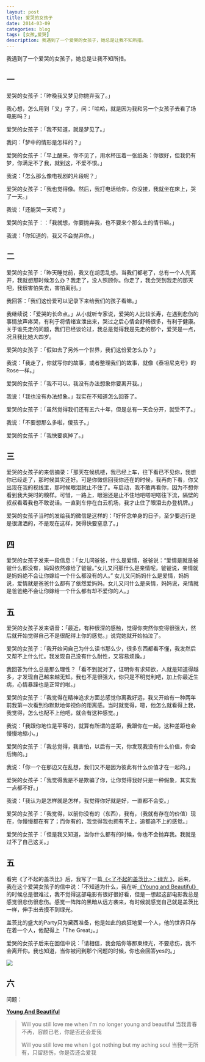 ```yaml
---
layout: post
title: 爱哭的女孩子
date: 2014-03-09
categories: blog
tags: [女孩,爱哭]
description: 我遇到了一个爱哭的女孩子，她总是让我不知所措。
---
```


我遇到了一个爱哭的女孩子，她总是让我不知所措。


## 一
爱哭的女孩子：「昨晚我又梦见你抛弃我了。」

我心想，怎么用到「又」字了，问：「哈哈，就是因为我和另一个女孩子去看了场电影吗？」

爱哭的女孩子：「我不知道，就是梦见了。」

我问：「梦中的情形是怎样的？」

爱哭的女孩子：「早上醒来，你不见了，用水杯压着一张纸条：你很好，但我仍有梦，你满足不了我，就到这，不爱不恨。」

我说：「怎么那么像电视剧的片段呢？」

爱哭的女孩子：「我也觉得像。然后，我打电话给你，你没接，我就坐在床上，哭了一天。」

我说：「还能哭一天呢？」

爱哭的女孩子：：「我就想，你要抛弃我，也不要来个那么土的情节嘛。」

我说：「你知道的，我又不会抛弃你。」

## 二
爱哭的女孩子：「昨天睡觉前，我又在胡思乱想。当我们都老了，总有一个人先离开，我就想那时候怎么办？我走了，没人照顾你。你走了，我会哭到我走的那天吧，我很害怕失去，害怕离别。」

我回答：「我们这份爱可以记录下来给我们的孩子看嘛。」

我继续说：「爱哭的长命点。」从小就听专家说，爱哭的人比较长寿，在遇到悲伤的事情放声疼哭，有利于将情绪宣泄出来，哭过之后心情会舒畅很多，有利于健康。关于谁先走的问题，我们已经谈论过，我总是觉得我是先走的那个，爱哭是一点，况且我比她大四岁。

爱哭的女孩子：「假如去了另外一个世界，我们这份爱怎么办？」

我说：「我走了，你就写你的故事，或者整理我们的故事，就像《泰坦尼克号》的Rose一样。」

爱哭的女孩子：「我不可以，我没有办法想象你要离开我。」

我说：「我也没有办法想象。」我实在不知道怎么回答了。

爱哭的女孩子：「虽然觉得我们还有五六十年，但是总有一天会分开，就受不了。」

我说：「不要想那么多啦，傻孩子。」

爱哭的女孩子：「我快要疯掉了。」

## 三

爱哭的女孩子的来信摘录：「那天在候机楼，我已经上车，往下看已不见你，我想你已经走了，那时候其实还好。可是你微信回我你还在的时候，我再向下看，你又出现在我的视线里，那时候眼泪就止不住了。车启动，我不敢再看你，因为不想你看到我大哭时的糗样。可惜，一路上，眼泪还是止不住地吧嗒吧嗒往下流，隔壁的叔叔看着我也不敢说话。一直到车停在白云机场，我才止住了眼泪去办登机牌。」

爱哭的女孩子当时的发给我的微信是这样的：「好怀念单身的日子，至少要远行是是很潇洒的，不是现在这样，哭得快要窒息了。」

## 四
爱哭的女孩子发来一段信息：「女儿问爸爸，什么是爱情，爸爸说：“爱情是就是爸爸什么都没有，妈妈依然嫁给了爸爸。”女儿又问那什么是亲情呢，爸爸说，亲情就是妈妈绝不会让你嫁给一个什么都没有的人。”    女儿又问妈妈什么是爱情，妈妈说，爱情就是爸爸什么都有了依然爱妈妈。女儿又问什么是亲情，妈妈说，亲情就是爸爸绝不会让你嫁给一个什么都有却不爱你的人。」

## 五
爱哭的女孩子发来语音：「最近，有种很深的感触，觉得你突然你变得很强大，然后就开始觉得自己不是很配得上你的感觉。」说完她就开始抽泣了。

爱哭的女孩子：「我开始问自己为什么读书那么少，很多东西都看不懂，我发然后又帮不上什么忙。我发现自己没有什么耐性，又容易烦躁。」

我回答为什么总是那么理性？「看不到就对了，证明你有求知欲，人就是知道得越多，才发现自己越来越无知。我也不是很强大，你只是不明觉利吧，加上你最近生病，心情暴躁也是正常的啦。」

爱哭的女孩子：「我觉得在精神追求方面总感觉你离我好远，我又开始有一种两年前我第一次看到你默默地仰视你的距离感。当时就觉得，嗯，他怎么就看得上我，我觉得，怎么也配不上他吧，就会有这种感觉。」

我说：「我跟你地位是平等的，就算有所谓的差距，我跟你在一起，这种差距也会慢慢地缩小。」

爱哭的女孩子：「我总觉得，我害怕，以后有一天，你发现我没有什么价值，你会后悔的。」

我说：「你一个在那边又在乱想，我们又不是因为彼此有什么价值才在一起的。」

爱哭的女孩子：「我觉得我是不是欺骗了你，让你觉得我好只是一种假象，其实我一点都不好。」

我说：「我认为是怎样就是怎样，我觉得你好就是好，一直都不会变。」

爱哭的女孩子：「我觉得，以前你没有的（东西），我有，（我就有存在的价值）现在，你慢慢都在有了；而你有的，我觉得我也拥有不上，追都追不上的感觉。」

爱哭的女孩子：「但是我又知道，当你什么都有的时候，你也不会抛弃我。我就是过不了自己这关。」

## 五
看完《了不起的盖茨比》后，我写了一篇[《<了不起的盖茨比>：绿光 》](http://jianshu.io/p/06e69275c065)，后来，我在这个爱哭女孩子的信中说：「不知道为什么，我在听[《Young and Beautiful》](http://www.xiami.com/song/1771811908?spm=a1z1s.6659513.0.0.8sfabN)的时候总是很难过，我不觉得这部电影有很好很好看，但是一想起这部电影我总是感觉很悲伤很悲伤。感觉一阵阵的黑暗从远方袭来，有时候就感觉自己就是盖茨比一样，伸手出去摸不到绿光。

盖茨比的盛大的Party只为黛西准备，他是如此的疯狂地爱一个人，他的世界只存在着一个人，他配得上「The Great」。」

爱哭的女孩子后来在回信中说：「请相信，我会陪你等那束绿光，不要悲伤，我不会离开你。我也知道，当你被问到那个问题的时候，你也会回答yes的。」

![](http://ww3.sinaimg.cn/mw690/617ccc0ctw1ee4ymi0dd6j20zk0k00vd.jpg)

## 六
问题：

**[Young And Beautiful](http://www.xiami.com/song/1771811908?spm=a1z1s.6659513.0.0.8sfabN)**

>Will you still love me when I'm no longer young and beautiful
>当我青春不再，容颜已老，你是否还会爱我
>
>Will you still love me when I got nothing but my aching soul
>当我一无所有，只留悲伤，你是否还会爱我









